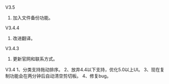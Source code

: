 V3.5  
1. 加入文件备份功能。

V3.4.4
1. 改进翻译。

V3.4.3
1. 更新官网和联系方式。

V3.4
1、分类支持拖动排序。
2、放弃4.4以下支持，优化5.0以上UI。
3、现在复制功能会在两分钟后自动清空剪切板。
4、修复bug。